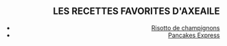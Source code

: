 <div style="position: fixed; top: 0; left: 0; width: 300px; height: 100vh; background-image: url('photocuisine.jpeg'); text-align: center; padding: 20px;">
</div>

<div style="text-align: right;">
  <h2>LES RECETTES FAVORITES D'AXEAILE</h2>
</div>

<div style="text-align: right;">
  
 - [Risotto de champignons][id]
 - [Pancakes Express][id1]
 <div>
   
[id]: risotto.md
[id1]: pancakesexpress.md
